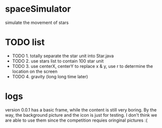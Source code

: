 # spaceSimulator<pr>
simulate the movement of stars<pr>
<pr>
# TODO list<pr>
 * TODO 1. totally separate the star unit into Star.java<pr>
 * TODO 2. use stars list to contain 100 star unit<pr>
 * TODO 3. use centerX, centerY to replace x \& y, use r to determine the location on the screen<pr>
 * TODO 4. gravity (long long time later)<pr>
# logs<pr>
version 0.0.1<pr>
has a basic frame, while the content is still very boring. By the way, the background picture and the icon is just for testing.<pr>
I don't think we are able to use them since the competition requies oringinal pictures :(
